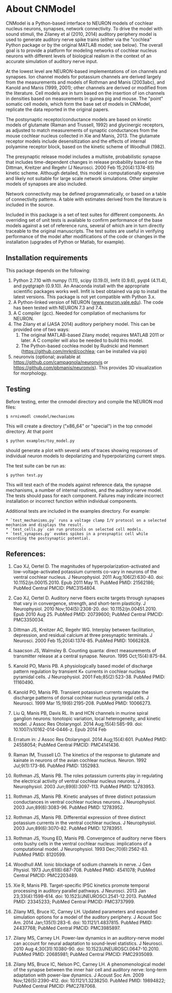 About CNModel
=============

CNModel is a Python-based interface to NEURON models of cochlear nucleus neurons, synapses, network connectivity. To drive the model with sound stimuli, the Zilaney et al (2010, 2014) auditory periphery model is used to generate auditory nerve spike trains (either via the "cochlea" Python package or by the original MATLAB model; see below). The overall goal is to provide a platform for modeling networks of cochlear nucleus neurons with different levels of biological realism in the context of an accurate simulation of auditory nerve input.

At the lowest level are NEURON-based implementations of ion channels and synapses. Ion channel models for potassium channels are derived largely from the measurements and models of Rothman and Manis (2003abc), and Kanold and Manis (1999, 2001); other channels are derived or modified from the literature. Cell models are in turn based on the insertion of ion channels in densities based on measurements in guinea pig and mouse. The "point" somatic cell models, which form the base set of models in CNModel, replicate the data reported in the original papers. 

The postsynaptic receptor/conductance models are based on kinetic models of glutamate (Raman and Trussell, 1992) and glycinergic receptors, as adjusted to match measurements of synaptic conductances from the mouse cochlear nucleus collected in Xie and Manis, 2013. The glutamate receptor models include desensitization and the effects of internal polyamine receptor block, based on the kinetic scheme of Woodhull (1982).

The presynaptic release model includes a multisite, probabilistic synapse that includes time-dependent changes in release probability based on the Dittman, Kreitzer and Regehr (J Neurosci. 2000 Feb 15;20(4):1374-85) kinetic scheme. Although detailed, this model is computationally expensive and likely not suitable for large scale network simulations. Other simpler models of synapses are also included.

Network connectivity may be defined programmatically, or based on a table of connectivity patterns. A table with estimates derived from the literature is included in the source. 

Included in this package is a set of test suites for different components. An overriding set of unit tests is available to confirm performance of the base models against a set of reference runs, several of which are in turn directly traceable to the original manuscripts. The test suites are useful in verifying performance of the model after modifications of the code or changes in the installation (upgrades of Python or Matlab, for example). 

Installation requirements
-------------------------
This package depends on the following:

   1. Python 2.7.10 with numpy (1.11), scipy (0.19.0), lmfit (0.9.6), pyqt4 (4.11.4), and pyqtgraph (0.9.10). 
      An Anaconda install with the appropriate scientific packages works well. lmfit is best obtained via pip
      to install the latest versions. This package is not yet compatible with Python 3.x.
   2. A Python-linked version of NEURON (www.neuron.yale.edu). The code has been tested with NEURON 7.3 and 7.4.
   3. A C compiler (gcc). Needed for compilation of mechanisms for NEURON.
   4. The Zilany et al (JASA 2014) auditory periphery model. This can be provided one of two ways:
      1. The original MATLAB-based Zilany model; requires MATLAB 2011 or later. A C compiler will also be needed to build this model.
      2. The Python-based cochlea model by Rudnicki and Hemmert (https://github.com/mrkrd/cochlea; can be installed via pip)
   5. neuronvis (optional; available at https://github.com/campagnola/neuronvis or https://github.com/pbmanis/neuronvis).
      This provides 3D visualization for morphology.


Testing
-------

Before testing, enter the cnmodel directory and compile the NEURON mod files:

    $ nrnivmodl cnmodel/mechanisms

This will create a directory ("x86_64" or "special") in the top cnmodel directory. At that point

    $ python examples/toy_model.py
     
should generate a plot with several sets of traces showing responses of individual neuron models to depolarizing and hyperpolarizing current steps.

The test suite can be run as:

    $ python test.py

This will test each of the models against reference data, the synapse mechanisms, a number of internal routines, and the auditory nerve model. The tests should pass for each component. Failures may indicate incorrect installation or incorrect function within individual components.

Additional tests are included in the examples directory. For example:
    
    * `test_mechanisms.py` runs a voltage clamp I/V protocol on a selected mechanism and displays the result.
    * `test_cells.py` can run protocols on selected cell models.
    * `test_synapses.py` evokes spikes in a presynaptic cell while recording the postsynaptic potential.
    
    
References:
-----------

1.   Cao XJ, Oertel D. The magnitudes of hyperpolarization-activated and
low-voltage-activated potassium currents co-vary in neurons of the ventral
cochlear nucleus. J Neurophysiol. 2011 Aug;106(2):630-40. doi:
10.1152/jn.00015.2010. Epub 2011 May 11. PubMed PMID: 21562186; PubMed Central
PMCID: PMC3154804.

2.   Cao XJ, Oertel D. Auditory nerve fibers excite targets through synapses that
vary in convergence, strength, and short-term plasticity. J Neurophysiol. 2010
Nov;104(5):2308-20. doi: 10.1152/jn.00451.2010. Epub 2010 Aug 25. PubMed PMID:
20739600; PubMed Central PMCID: PMC3350034.

3.   Dittman JS, Kreitzer AC, Regehr WG. Interplay between facilitation, depression,
and residual calcium at three presynaptic terminals. J Neurosci. 2000 
Feb 15;20(4):1374-85. PubMed PMID: 10662828.

1. Isaacson JS, Walmsley B. Counting quanta: direct measurements of transmitter
release at a central synapse. Neuron. 1995 Oct;15(4):875-84.

4. Kanold PO, Manis PB. A physiologically based model of discharge pattern
regulation by transient K+ currents in cochlear nucleus pyramidal cells. J
Neurophysiol. 2001 Feb;85(2):523-38. PubMed PMID: 11160490.

5.   Kanold PO, Manis PB. Transient potassium currents regulate the discharge
patterns of dorsal cochlear nucleus pyramidal cells. J Neurosci. 1999 Mar
15;19(6):2195-208. PubMed PMID: 10066273.

6.   Liu Q, Manis PB, Davis RL. Ih and HCN channels in murine spiral ganglion
neurons: tonotopic variation, local heterogeneity, and kinetic model. J Assoc Res
Otolaryngol. 2014 Aug;15(4):585-99. doi: 10.1007/s10162-014-0446-z. Epub 2014 Feb
21. Erratum in: J Assoc Res Otolaryngol. 2014 Aug;15(4):601. PubMed PMID:
24558054; PubMed Central PMCID: PMC4141436.

7.   Raman IM, Trussell LO. The kinetics of the response to glutamate and kainate
in neurons of the avian cochlear nucleus. Neuron. 1992 Jul;9(1):173-86. PubMed
PMID: 1352983.

8.   Rothman JS, Manis PB. The roles potassium currents play in regulating the
electrical activity of ventral cochlear nucleus neurons. J Neurophysiol. 2003
Jun;89(6):3097-113. PubMed PMID: 12783953.

9.  Rothman JS, Manis PB. Kinetic analyses of three distinct potassium
conductances in ventral cochlear nucleus neurons. J Neurophysiol. 2003
Jun;89(6):3083-96. PubMed PMID: 12783952.

10.   Rothman JS, Manis PB. Differential expression of three distinct potassium
currents in the ventral cochlear nucleus. J Neurophysiol. 2003 Jun;89(6):3070-82.
PubMed PMID: 12783951.

11.   Rothman JS, Young ED, Manis PB. Convergence of auditory nerve fibers onto
bushy cells in the ventral cochlear nucleus: implications of a computational
model. J Neurophysiol. 1993 Dec;70(6):2562-83. PubMed PMID: 8120599.

12.   Woodhull AM. Ionic blockage of sodium channels in nerve. J Gen Physiol. 1973
Jun;61(6):687-708. PubMed PMID: 4541078; PubMed Central PMCID: PMC2203489.

13.   Xie R, Manis PB. Target-specific IPSC kinetics promote temporal processing in 
auditory parallel pathways. J Neurosci. 2013 Jan 23;33(4):1598-614. doi:
10.1523/JNEUROSCI.2541-12.2013. PubMed PMID: 23345233; PubMed Central PMCID:
PMC3737999.

14.   Zilany MS, Bruce IC, Carney LH. Updated parameters and expanded simulation
options for a model of the auditory periphery. J Acoust Soc Am. 2014
Jan;135(1):283-6. doi: 10.1121/1.4837815. PubMed PMID: 24437768; PubMed Central
PMCID: PMC3985897.

15.   Zilany MS, Carney LH. Power-law dynamics in an auditory-nerve model can
account for neural adaptation to sound-level statistics. J Neurosci. 2010 Aug
4;30(31):10380-90. doi: 10.1523/JNEUROSCI.0647-10.2010. PubMed PMID: 20685981;
PubMed Central PMCID: PMC2935089.

16.   Zilany MS, Bruce IC, Nelson PC, Carney LH. A phenomenological model of the
synapse between the inner hair cell and auditory nerve: long-term adaptation with
power-law dynamics. J Acoust Soc Am. 2009 Nov;126(5):2390-412. doi:
10.1121/1.3238250. PubMed PMID: 19894822; PubMed Central PMCID: PMC2787068.

